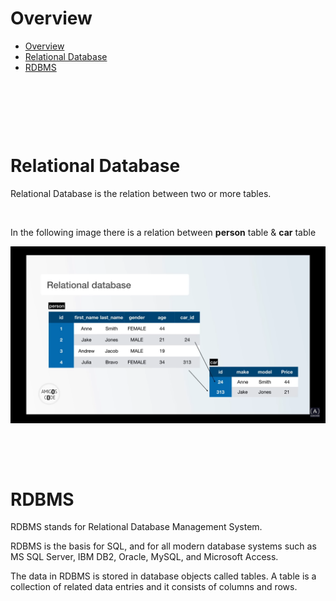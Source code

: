 # Overview

- [Overview](#overview)
- [Relational Database](#relational-database)
- [RDBMS](#rdbms)

&nbsp;

&nbsp;

&nbsp;

# Relational Database

Relational Database is the relation between two or more tables.

&nbsp;

In the following image there is a relation between **person** table & **car** table

<img src="./assets/01-RDBMS.png">

&nbsp;

&nbsp;

# RDBMS

RDBMS stands for Relational Database Management System.

RDBMS is the basis for SQL, and for all modern database systems such as MS SQL Server, IBM DB2, Oracle, MySQL, and Microsoft Access.

The data in RDBMS is stored in database objects called tables. A table is a collection of related data entries and it consists of columns and rows.

&nbsp;

&nbsp;

&nbsp;

&nbsp;

&nbsp;
